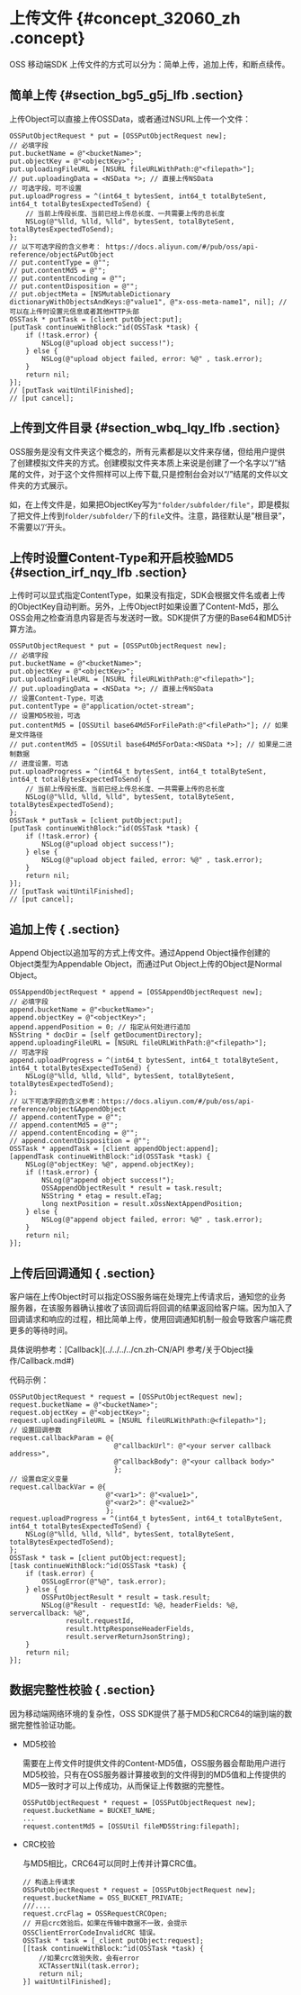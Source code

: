 # 上传文件 {#concept_32060_zh .concept}

OSS 移动端SDK 上传文件的方式可以分为：简单上传，追加上传，和断点续传。

## 简单上传 {#section_bg5_g5j_lfb .section}

上传Object可以直接上传OSSData，或者通过NSURL上传一个文件：

```
OSSPutObjectRequest * put = [OSSPutObjectRequest new];
// 必填字段
put.bucketName = @"<bucketName>";
put.objectKey = @"<objectKey>";
put.uploadingFileURL = [NSURL fileURLWithPath:@"<filepath>"];
// put.uploadingData = <NSData *>; // 直接上传NSData
// 可选字段，可不设置
put.uploadProgress = ^(int64_t bytesSent, int64_t totalByteSent, int64_t totalBytesExpectedToSend) {
    // 当前上传段长度、当前已经上传总长度、一共需要上传的总长度
    NSLog(@"%lld, %lld, %lld", bytesSent, totalByteSent, totalBytesExpectedToSend);
};
// 以下可选字段的含义参考： https://docs.aliyun.com/#/pub/oss/api-reference/object&PutObject
// put.contentType = @"";
// put.contentMd5 = @"";
// put.contentEncoding = @"";
// put.contentDisposition = @"";
// put.objectMeta = [NSMutableDictionary dictionaryWithObjectsAndKeys:@"value1", @"x-oss-meta-name1", nil]; // 可以在上传时设置元信息或者其他HTTP头部
OSSTask * putTask = [client putObject:put];
[putTask continueWithBlock:^id(OSSTask *task) {
    if (!task.error) {
        NSLog(@"upload object success!");
    } else {
        NSLog(@"upload object failed, error: %@" , task.error);
    }
    return nil;
}];
// [putTask waitUntilFinished];
// [put cancel];
```

## 上传到文件目录 {#section_wbq_lqy_lfb .section}

OSS服务是没有文件夹这个概念的，所有元素都是以文件来存储，但给用户提供了创建模拟文件夹的方式。创建模拟文件夹本质上来说是创建了一个名字以“/”结尾的文件，对于这个文件照样可以上传下载,只是控制台会对以“/”结尾的文件以文件夹的方式展示。

如，在上传文件是，如果把ObjectKey写为`"folder/subfolder/file"`，即是模拟了把文件上传到`folder/subfolder/`下的`file`文件。注意，路径默认是”根目录”，不需要以’/‘开头。

## 上传时设置Content-Type和开启校验MD5 {#section_irf_nqy_lfb .section}

上传时可以显式指定ContentType，如果没有指定，SDK会根据文件名或者上传的ObjectKey自动判断。另外，上传Object时如果设置了Content-Md5，那么OSS会用之检查消息内容是否与发送时一致。SDK提供了方便的Base64和MD5计算方法。

```
OSSPutObjectRequest * put = [OSSPutObjectRequest new];
// 必填字段
put.bucketName = @"<bucketName>";
put.objectKey = @"<objectKey>";
put.uploadingFileURL = [NSURL fileURLWithPath:@"<filepath>"];
// put.uploadingData = <NSData *>; // 直接上传NSData
// 设置Content-Type，可选
put.contentType = @"application/octet-stream";
// 设置MD5校验，可选
put.contentMd5 = [OSSUtil base64Md5ForFilePath:@"<filePath>"]; // 如果是文件路径
// put.contentMd5 = [OSSUtil base64Md5ForData:<NSData *>]; // 如果是二进制数据
// 进度设置，可选
put.uploadProgress = ^(int64_t bytesSent, int64_t totalByteSent, int64_t totalBytesExpectedToSend) {
    // 当前上传段长度、当前已经上传总长度、一共需要上传的总长度
    NSLog(@"%lld, %lld, %lld", bytesSent, totalByteSent, totalBytesExpectedToSend);
};
OSSTask * putTask = [client putObject:put];
[putTask continueWithBlock:^id(OSSTask *task) {
    if (!task.error) {
        NSLog(@"upload object success!");
    } else {
        NSLog(@"upload object failed, error: %@" , task.error);
    }
    return nil;
}];
// [putTask waitUntilFinished];
// [put cancel];
```

## 追加上传 { .section}

Append Object以追加写的方式上传文件。通过Append Object操作创建的Object类型为Appendable Object，而通过Put Object上传的Object是Normal Object。

```
OSSAppendObjectRequest * append = [OSSAppendObjectRequest new];
// 必填字段
append.bucketName = @"<bucketName>";
append.objectKey = @"<objectKey>";
append.appendPosition = 0; // 指定从何处进行追加
NSString * docDir = [self getDocumentDirectory];
append.uploadingFileURL = [NSURL fileURLWithPath:@"<filepath>"];
// 可选字段
append.uploadProgress = ^(int64_t bytesSent, int64_t totalByteSent, int64_t totalBytesExpectedToSend) {
    NSLog(@"%lld, %lld, %lld", bytesSent, totalByteSent, totalBytesExpectedToSend);
};
// 以下可选字段的含义参考：https://docs.aliyun.com/#/pub/oss/api-reference/object&AppendObject
// append.contentType = @"";
// append.contentMd5 = @"";
// append.contentEncoding = @"";
// append.contentDisposition = @"";
OSSTask * appendTask = [client appendObject:append];
[appendTask continueWithBlock:^id(OSSTask *task) {
    NSLog(@"objectKey: %@", append.objectKey);
    if (!task.error) {
        NSLog(@"append object success!");
        OSSAppendObjectResult * result = task.result;
        NSString * etag = result.eTag;
        long nextPosition = result.xOssNextAppendPosition;
    } else {
        NSLog(@"append object failed, error: %@" , task.error);
    }
    return nil;
}];
```

## 上传后回调通知 { .section}

客户端在上传Object时可以指定OSS服务端在处理完上传请求后，通知您的业务服务器，在该服务器确认接收了该回调后将回调的结果返回给客户端。因为加入了回调请求和响应的过程，相比简单上传，使用回调通知机制一般会导致客户端花费更多的等待时间。

具体说明参考：[Callback](../../../../cn.zh-CN/API 参考/关于Object操作/Callback.md#)

代码示例：

```
OSSPutObjectRequest * request = [OSSPutObjectRequest new];
request.bucketName = @"<bucketName>";
request.objectKey = @"<objectKey>";
request.uploadingFileURL = [NSURL fileURLWithPath:@<filepath>"];
// 设置回调参数
request.callbackParam = @{
                          @"callbackUrl": @"<your server callback address>",
                          @"callbackBody": @"<your callback body>"
                          };
// 设置自定义变量
request.callbackVar = @{
                        @"<var1>": @"<value1>",
                        @"<var2>": @"<value2>"
                        };
request.uploadProgress = ^(int64_t bytesSent, int64_t totalByteSent, int64_t totalBytesExpectedToSend) {
    NSLog(@"%lld, %lld, %lld", bytesSent, totalByteSent, totalBytesExpectedToSend);
};
OSSTask * task = [client putObject:request];
[task continueWithBlock:^id(OSSTask *task) {
    if (task.error) {
        OSSLogError(@"%@", task.error);
    } else {
        OSSPutObjectResult * result = task.result;
        NSLog(@"Result - requestId: %@, headerFields: %@, servercallback: %@",
              result.requestId,
              result.httpResponseHeaderFields,
              result.serverReturnJsonString);
    }
    return nil;
}];
```

## 数据完整性校验 { .section}

因为移动端网络环境的复杂性，OSS SDK提供了基于MD5和CRC64的端到端的数据完整性验证功能。

-   MD5校验

    需要在上传文件时提供文件的Content-MD5值，OSS服务器会帮助用户进行MD5校验，只有在OSS服务器计算接收到的文件得到的MD5值和上传提供的MD5一致时才可以上传成功，从而保证上传数据的完整性。

    ```language-java
    OSSPutObjectRequest * request = [OSSPutObjectRequest new];
    request.bucketName = BUCKET_NAME;
    ...
    request.contentMd5 = [OSSUtil fileMD5String:filepath];
    
    ```

-   CRC校验

    与MD5相比，CRC64可以同时上传并计算CRC值。

    ```
    // 构造上传请求
    OSSPutObjectRequest * request = [OSSPutObjectRequest new];
    request.bucketName = OSS_BUCKET_PRIVATE;
    ///....
    request.crcFlag = OSSRequestCRCOpen;
    // 开启crc效验后。如果在传输中数据不一致，会提示OSSClientErrorCodeInvalidCRC 错误。
    OSSTask * task = [_client putObject:request];
    [[task continueWithBlock:^id(OSSTask *task) {
        //如果crc效验失败，会有error
        XCTAssertNil(task.error);
        return nil;
    }] waitUntilFinished];
    ```


